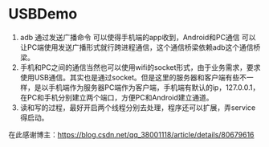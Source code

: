 # USBDemo
1. adb 通过发送广播命令 可以使得手机端的app收到，Android和PC通信 可以让PC端使用发送广播形式就行跨进程通信，这个通信桥梁依赖adb这个通信桥梁。
2. 手机和PC之间的通信当然也可以使用wifi的socket形式，由于业务需求，要求使用USB通信。其实也是通过socket。但是这里的服务器和客户端有些不一样，是以手机端作为服务器PC端作为客户端，手机端有默认的ip，127.0.0.1，在PC和手机分别建立两个端口，方便PC和Android建立通道。
3. 读和写的过程，最好开启两个线程分别去处理，程序还可以扩展，弄service得启动。 

  在此感谢博主：https://blog.csdn.net/qq_38001118/article/details/80679616
